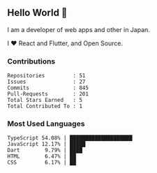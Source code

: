 ## Hello World 👋

I am a developer of web apps and other in Japan.

I ❤️ React and Flutter, and Open Source.

### Contributions

<!-- contributions start -->

    Repositories         : 51
    Issues               : 27
    Commits              : 845
    Pull-Requests        : 201
    Total Stars Earned   : 5
    Total Contributed To : 1

<!-- contributions end -->

### Most Used Languages

<!-- most-used-languages start -->

    TypeScript 54.08% | ████████████████████
    JavaScript 12.17% | █████
    Dart        9.79% | ████
    HTML        6.47% | ██
    CSS         6.17% | ██

<!-- most-used-languages end -->
